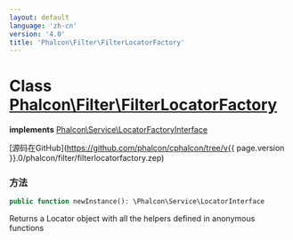 ```yaml
---
layout: default
language: 'zh-cn'
version: '4.0'
title: 'Phalcon\Filter\FilterLocatorFactory'
---
```


# Class [Phalcon\Filter\FilterLocatorFactory](Phalcon_Filter_FilterLocatorFactory)

**implements** [Phalcon\Service\LocatorFactoryInterface](Phalcon_Service_LocatorFactoryInterface)

[源码在GitHub](https://github.com/phalcon/cphalcon/tree/v{{ page.version }}.0/phalcon/filter/filterlocatorfactory.zep)

### 方法

```php
public function newInstance(): \Phalcon\Service\LocatorInterface
```

Returns a Locator object with all the helpers defined in anonymous functions